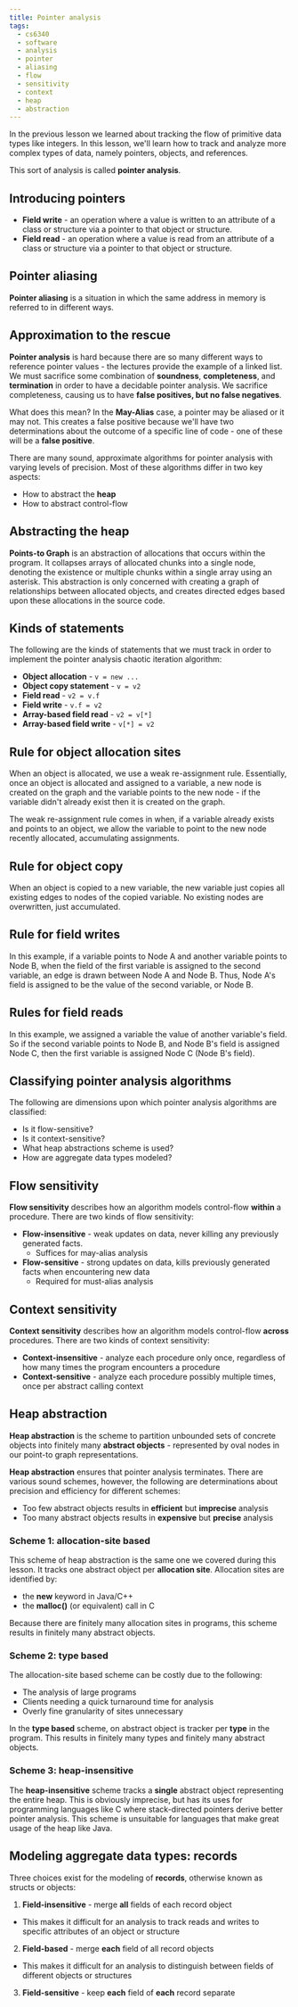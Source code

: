 ```yaml
---
title: Pointer analysis
tags:
  - cs6340
  - software
  - analysis
  - pointer
  - aliasing
  - flow
  - sensitivity
  - context
  - heap
  - abstraction
---
```


In the previous lesson we learned about tracking the flow of primitive data types like integers. In
this lesson, we'll learn how to track and analyze more complex types of data, namely pointers,
objects, and references.

This sort of analysis is called **pointer analysis**.

## Introducing pointers

- **Field write** - an operation where a value is written to an attribute of a class or structure
  via a pointer to that object or structure.
- **Field read** - an operation where a value is read from an attribute of a class or structure via
  a pointer to that object or structure.

## Pointer aliasing

**Pointer aliasing** is a situation in which the same address in memory is referred to in different
ways.

## Approximation to the rescue

**Pointer analysis** is hard because there are so many different ways to reference pointer values -
the lectures provide the example of a linked list. We must sacrifice some combination of
**soundness**, **completeness**, and **termination** in order to have a decidable pointer analysis.
We sacrifice completeness, causing us to have **false positives, but no false negatives**.

What does this mean? In the **May-Alias** case, a pointer may be aliased or it may not. This creates
a false positive because we'll have two determinations about the outcome of a specific line of
code - one of these will be a **false positive**.

There are many sound, approximate algorithms for pointer analysis with varying levels of precision.
Most of these algorithms differ in two key aspects:

- How to abstract the **heap**
- How to abstract control-flow

## Abstracting the heap

**Points-to Graph** is an abstraction of allocations that occurs within the program. It collapses
arrays of allocated chunks into a single node, denoting the existence or multiple chunks within a
single array using an asterisk. This abstraction is only concerned with creating a graph of
relationships between allocated objects, and creates directed edges based upon these allocations in
the source code.

## Kinds of statements

The following are the kinds of statements that we must track in order to implement the pointer
analysis chaotic iteration algorithm:

- **Object allocation** - `v = new ...`
- **Object copy statement** - `v = v2`
- **Field read** - `v2 = v.f`
- **Field write** - `v.f = v2`
- **Array-based field read** - `v2 = v[*]`
- **Array-based field write** - `v[*] = v2`

## Rule for object allocation sites

When an object is allocated, we use a weak re-assignment rule. Essentially, once an object is
allocated and assigned to a variable, a new node is created on the graph and the variable points to
the new node - if the variable didn't already exist then it is created on the graph.

The weak re-assignment rule comes in when, if a variable already exists and points to an object, we
allow the variable to point to the new node recently allocated, accumulating assignments.

## Rule for object copy

When an object is copied to a new variable, the new variable just copies all existing edges to nodes
of the copied variable. No existing nodes are overwritten, just accumulated.

## Rule for field writes

In this example, if a variable points to Node A and another variable points to Node B, when the
field of the first variable is assigned to the second variable, an edge is drawn between Node A and
Node B. Thus, Node A's field is assigned to be the value of the second variable, or Node B.

## Rules for field reads

In this example, we assigned a variable the value of another variable's field. So if the second
variable points to Node B, and Node B's field is assigned Node C, then the first variable is
assigned Node C (Node B's field).

## Classifying pointer analysis algorithms

The following are dimensions upon which pointer analysis algorithms are classified:

- Is it flow-sensitive?
- Is it context-sensitive?
- What heap abstractions scheme is used?
- How are aggregate data types modeled?

## Flow sensitivity

**Flow sensitivity** describes how an algorithm models control-flow **within** a procedure. There
are two kinds of flow sensitivity:

- **Flow-insensitive** - weak updates on data, never killing any previously generated facts.
  - Suffices for may-alias analysis
- **Flow-sensitive** - strong updates on data, kills previously generated facts when encountering
  new data
  - Required for must-alias analysis

## Context sensitivity

**Context sensitivity** describes how an algorithm models control-flow **across** procedures. There
are two kinds of context sensitivity:

- **Context-insensitive** - analyze each procedure only once, regardless of how many times the
  program encounters a procedure
- **Context-sensitive** - analyze each procedure possibly multiple times, once per abstract calling
  context

## Heap abstraction

**Heap abstraction** is the scheme to partition unbounded sets of concrete objects into finitely
many **abstract objects** - represented by oval nodes in our point-to graph representations.

**Heap abstraction** ensures that pointer analysis terminates. There are various sound schemes,
however, the following are determinations about precision and efficiency for different schemes:

- Too few abstract objects results in **efficient** but **imprecise** analysis
- Too many abstract objects results in **expensive** but **precise** analysis

### Scheme 1: allocation-site based

This scheme of heap abstraction is the same one we covered during this lesson. It tracks one
abstract object per **allocation site**. Allocation sites are identified by:

- the **new** keyword in Java/C++
- the **malloc()** (or equivalent) call in C

Because there are finitely many allocation sites in programs, this scheme results in finitely many
abstract objects.

### Scheme 2: type based

The allocation-site based scheme can be costly due to the following:

- The analysis of large programs
- Clients needing a quick turnaround time for analysis
- Overly fine granularity of sites unnecessary

In the **type based** scheme, on abstract object is tracker per **type** in the program. This
results in finitely many types and finitely many abstract objects.

### Scheme 3: heap-insensitive

The **heap-insensitive** scheme tracks a **single** abstract object representing the entire heap.
This is obviously imprecise, but has its uses for programming languages like C where stack-directed
pointers derive better pointer analysis. This scheme is unsuitable for languages that make great
usage of the heap like Java.

## Modeling aggregate data types: records

Three choices exist for the modeling of **records**, otherwise known as structs or objects:

1. **Field-insensitive** - merge **all** fields of each record object

- This makes it difficult for an analysis to track reads and writes to specific attributes of an
  object or structure

2. **Field-based** - merge **each** field of all record objects

- This makes it difficult for an analysis to distinguish between fields of different objects or
  structures

3. **Field-sensitive** - keep **each** field of **each** record separate
